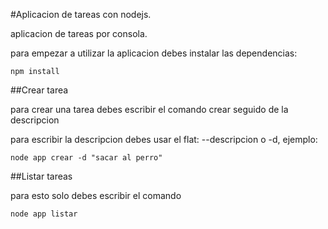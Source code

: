 #Aplicacion de tareas con nodejs.

aplicacion de tareas por consola.

para empezar a utilizar la aplicacion debes instalar las dependencias:

```
npm install
```

##Crear tarea

para crear una tarea debes escribir el comando crear seguido de la descripcion

para escribir la descripcion debes usar el flat: --descripcion o -d, ejemplo:

```
node app crear -d "sacar al perro"
```

##Listar tareas

para esto solo debes escribir el comando

```
node app listar
```